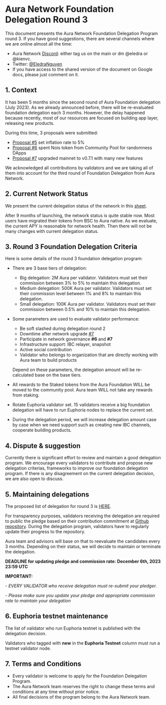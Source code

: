 # Aura Network Foundation Delegation Round 3

This document presents the Aura Network Foundation Delegation Program round 3. If you have good suggestions, there are several channels where we are online almost all the time:

- Aura Network [Discord](https://docs.aura.network/validator/running-a-fullnode): either tag us on the main or dm @eledra or @kienvc.
- Twitter: [@EledraNguyen](https://twitter.com/EledraNguyen)
- If you have access to the shared version of the document on Google docs, please just comment on it.

## 1. Context

It has been 5 months since the second round of Aura Foundation delegation (July 2023). As we already announced before, there will be re-evaluated foundation delegation each 3 months. However, the delay happened because recently, most of our resources are focused on building app layer, releasing new products.

During this time, 3 proposals were submitted:
- [Proposal #5](https://aurascan.io/votings/5) set inflation rate to 5%
- [Proposal #6](https://aurascan.io/votings/6) spent Nois token from Community Pool for randomness DApps 
- [Proposal #7](https://aurascan.io/votings/7) upgraded mainnet to v0.7.1 with many new features   

We acknowledged all contributions by validators and we are taking all of them into account for the third round of Foundation Delegation from Aura Network.

## 2. Current Network Status

We present the current delegation status of the network in this [sheet](https://docs.google.com/spreadsheets/d/1oCaf5vKvFV-AzoFyVxHCsJWRTmdqHiU-Cl38zgnesHE/edit#gid=1976583494).

After 9 months of launching, the network status is quite stable now. Most users have migrated their tokens from BSC to Aura native. As we evaluate, the current APY is reasonable for network health. Then there will not be many changes with current delegation status.   

## 3. Round 3 Foundation Delegation Criteria

Here is some details of the round 3 foundation delegation program:

- There are 3 base tiers of delegation:
  - Big delegation: 2M Aura per validator. Validators must set their commission between 3% to 5% to maintain this delegation.
  - Medium delegation: 500K Aura per validator. Validators must set their commission level between 1% and 8% to maintain this delegation.
  - Small delegation: 100K Aura per validator. Validators must set their commission between 0.5% and 10% to maintain this delegation.

- Some parameters are used to evaluate validator performance:  
  - Be soft slashed during delegation round 2
  - Downtime after network upgrade [#7](https://aurascan.io/votings/7)
  - Participate in network governance **#6** and **#7**
  - Infrastructure support: IBC relayer, snapshot
  - Active social contribution
  - Validator who belongs to organization that are directly working with Aura team to build products

  Depend on these parameters, the delegation amount will be re-calculated base on the base tiers.
- All rewards to the Staked tokens from the Aura Foundation WILL be moved to the community pool. Aura team WILL not take any rewards from staking.
- Rotate Euphoria validator set. 15 validators receive a big foundation delegation will have to run Euphoria nodes to replace the current set.
- During the delegation period, we will increase delegation amount case by case when we need support such as creating new IBC channels, cooperate building products.   

## 4. Dispute & suggestion

Currently there is significant effort to review and maintain a good delegation program. We encourage every validators to contribute and propose new delegation criterias, frameworks to improve our foundation delegation program. If there is any disagreement on the current delegation decision, we are also open to discuss.

## 5. Maintaining delegations

The proposed list of delegation for round 3 is [HERE](https://docs.google.com/spreadsheets/d/1oCaf5vKvFV-AzoFyVxHCsJWRTmdqHiU-Cl38zgnesHE/edit#gid=1734295646).

For transparency purposes, validators receiving the delegation are required to public the pledge based on their contribution commitment at [Github repository](https://github.com/aura-nw/mainnet-artifacts/tree/main/Foundation-delegation-program). During the delegation program, validators have to regularly update their progress to the repository.

Aura team and advisors will base on that to reevaluate the candidates every 3 months. Depending on their status, we will decide to maintain or terminate the delegation.

**DEADLINE for updating pledge and commission rate: December 6th, 2023 23:59 UTC**

**IMPORTANT:**

*- EVERY VALIDATOR who receive delegation must re-submit your pledger.*

*- Please make sure you update your pledge and appropriate commission rate to maintain your delegation*


## 6. Euphoria testnet maintenance

The list of validator who run Euphoria testnet is published with the delegation decision.

Validators who tagged with **new** in the **Euphoria Testnet** column must run a testnet validator node.

## 7. Terms and Conditions

- Every validator is welcome to apply for the Foundation Delegation Program.
- The Aura Network team reserves the right to change these terms and conditions at any time without prior notice.
- All final decisions of the program belong to the Aura Network team.
